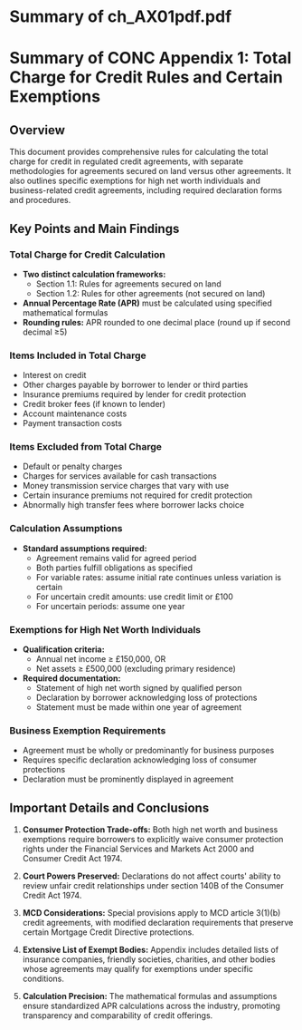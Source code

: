 # Summary of ch_AX01pdf.pdf

# Summary of CONC Appendix 1: Total Charge for Credit Rules and Certain Exemptions

## Overview
This document provides comprehensive rules for calculating the total charge for credit in regulated credit agreements, with separate methodologies for agreements secured on land versus other agreements. It also outlines specific exemptions for high net worth individuals and business-related credit agreements, including required declaration forms and procedures.

## Key Points and Main Findings

### Total Charge for Credit Calculation
- **Two distinct calculation frameworks:**
  - Section 1.1: Rules for agreements secured on land
  - Section 1.2: Rules for other agreements (not secured on land)
- **Annual Percentage Rate (APR)** must be calculated using specified mathematical formulas
- **Rounding rules:** APR rounded to one decimal place (round up if second decimal ≥5)

### Items Included in Total Charge
- Interest on credit
- Other charges payable by borrower to lender or third parties
- Insurance premiums required by lender for credit protection
- Credit broker fees (if known to lender)
- Account maintenance costs
- Payment transaction costs

### Items Excluded from Total Charge
- Default or penalty charges
- Charges for services available for cash transactions
- Money transmission service charges that vary with use
- Certain insurance premiums not required for credit protection
- Abnormally high transfer fees where borrower lacks choice

### Calculation Assumptions
- **Standard assumptions required:**
  - Agreement remains valid for agreed period
  - Both parties fulfill obligations as specified
  - For variable rates: assume initial rate continues unless variation is certain
  - For uncertain credit amounts: use credit limit or £100
  - For uncertain periods: assume one year

### Exemptions for High Net Worth Individuals
- **Qualification criteria:**
  - Annual net income ≥ £150,000, OR
  - Net assets ≥ £500,000 (excluding primary residence)
- **Required documentation:**
  - Statement of high net worth signed by qualified person
  - Declaration by borrower acknowledging loss of protections
  - Statement must be made within one year of agreement

### Business Exemption Requirements
- Agreement must be wholly or predominantly for business purposes
- Requires specific declaration acknowledging loss of consumer protections
- Declaration must be prominently displayed in agreement

## Important Details and Conclusions

1. **Consumer Protection Trade-offs:** Both high net worth and business exemptions require borrowers to explicitly waive consumer protection rights under the Financial Services and Markets Act 2000 and Consumer Credit Act 1974.

2. **Court Powers Preserved:** Declarations do not affect courts' ability to review unfair credit relationships under section 140B of the Consumer Credit Act 1974.

3. **MCD Considerations:** Special provisions apply to MCD article 3(1)(b) credit agreements, with modified declaration requirements that preserve certain Mortgage Credit Directive protections.

4. **Extensive List of Exempt Bodies:** Appendix includes detailed lists of insurance companies, friendly societies, charities, and other bodies whose agreements may qualify for exemptions under specific conditions.

5. **Calculation Precision:** The mathematical formulas and assumptions ensure standardized APR calculations across the industry, promoting transparency and comparability of credit offerings.
